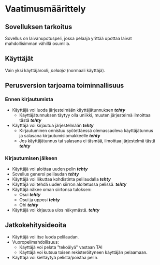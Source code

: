 # Vaatimusmäärittely

## Sovelluksen tarkoitus

Sovellus on laivanupotuspeli, jossa pelaaja yrittää upottaa laivat mahdollisimman vähillä osumilla.

## Käyttäjät

Vain yksi käyttäjärooli, _pelaaja_ (normaali käyttäjä).

## Perusversion tarjoama toiminnallisuus

### Ennen kirjautumista

- Käyttäjä voi luoda järjestelmään käyttäjätunnuksen ***tehty***
  - Käyttäjätunnuksen täytyy olla uniikki, muuten järjestelmä ilmoittaa tästä ***tehty***
- Käyttäjä voi kirjautua järjestelmään ***tehty***
  - Kirjautuminen onnistuu syötettäessä olemassaoleva käyttäjätunnus ja salasana kirjautumislomakkeelle ***tehty***
  - Jos käyttäjätunnus tai salasana ei täsmää, ilmoittaa järjestelmä tästä ***tehty***

### Kirjautumisen jälkeen

- Käyttäjä voi aloittaa uuden pelin ***tehty***
- Sovellus generoi pelilaudan ***tehty***
- Käyttäjä voi liikuttaa kohdistinta pelilaudalla ***tehty***
- Käyttäjä voi tehdä uuden siirron aloitetussa pelissä. ***tehty***
- Käyttäjä näkee oman siirtonsa tuloksen:
  - Osui ***tehty***
  - Osui ja upposi ***tehty***
  - Ohi ***tehty***
- Käyttäjä voi kirjautua ulos näkymästä. ***tehty***

## Jatkokehitysideoita

- Käyttäjä voi itse luoda pelilaudan.
- Vuoropelimahdollisuus:
  - Käyttäjä voi pelata "tekoälyä" vastaan TAI
  - Käyttäjä voi kutsua toisen rekisteröityneen käyttäjän pelaamaan.
- Käyttäjä voi kieltäytyä pelistä/poistaa pelin.
